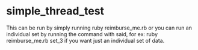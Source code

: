 # simple_thread_test

This can be run by simply running ruby reimburse_me.rb or you can run an individual set by running the command with said, for ex: ruby reimburse_me.rb set_3 if you want just an individual set of data.
